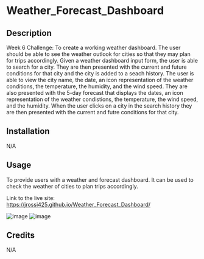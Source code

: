 # Weather_Forecast_Dashboard

## Description

Week 6 Challenge: To create a working weather dashboard. The user should be able to see the weather outlook for cities so that they may plan for trips accordingly. Given a weather dashboard input form, the user is able to search for a city. They are then presented with the current and future conditions for that city and the city is added to a seach history. The user is able to view the city name, the date, an icon representation of the weather conditions, the temperature, the humidity, and the wind speed. They are also presented with the 5-day forecast that displays the dates, an icon representation of the weather condistions, the temperature, the wind speed, and the humidity. When the user clicks on a city in the search history they are then presented with the current and futre conditions for that city.

## Installation

N/A

## Usage

To provide users with a weather and forecast dashboard. It can be used to check the weather of cities to plan trips accordingly.

Link to the live site: https://jrossi425.github.io/Weather_Forecast_Dashboard/

![image](https://user-images.githubusercontent.com/123151991/226487991-fd0a0e1d-aa87-448c-87f0-d4aae9346238.png)
![image](https://user-images.githubusercontent.com/123151991/226488018-2e0a3aa6-3513-4574-b35d-859a6409a271.png)




## Credits

N/A


